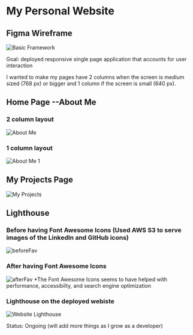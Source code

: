 # My Personal Website

## Figma Wireframe
![Basic Framework](https://user-images.githubusercontent.com/101828681/188363445-2e440dd6-69a6-487d-b3a9-09c46c828f28.png)

Goal: deployed responsive single page application that accounts for user interaction

I wanted to make my pages have 2 columns when the screen is medium sized (768 px) or bigger and 1 column if the screen is small (640 px).

## Home Page --About Me
### 2 column layout
![About Me](https://user-images.githubusercontent.com/101828681/188363761-51968b12-6456-46a0-904c-72d891cccf24.png)
### 1 column layout
![About Me 1 ](https://user-images.githubusercontent.com/101828681/188363898-8c1762b5-9dc7-451a-a9ce-fe84e0884413.png)

## My Projects Page
![My Projects](https://user-images.githubusercontent.com/101828681/188363792-150ff9c3-f6e6-49fb-bc09-db0ab247cc88.png)

## Lighthouse
### Before having Font Awesome Icons (Used AWS S3 to serve images of the LinkedIn and GitHub icons)
![beforeFav](https://user-images.githubusercontent.com/101828681/188364099-d0375d40-0b96-4f8d-9552-b2015b202084.png)
### After having Font Awesome Icons
![afterFav](https://user-images.githubusercontent.com/101828681/188364129-692ae3d6-7022-4b66-a214-432c7cb9d0b9.png)
*The Font Awesome Icons seems to have helped with performance, accessibilty, and search engine optimization

### Lighthouse on the deployed webiste
![Website Lighthouse](https://user-images.githubusercontent.com/101828681/188364329-fe01c2f9-406c-4236-a0d6-257b0264e573.png)

Status: Ongoing (will add more things as I grow as a developer)

